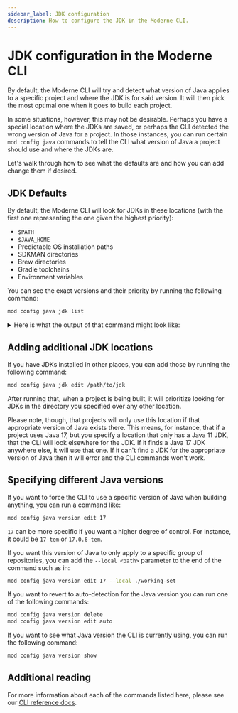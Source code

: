 ```yaml
---
sidebar_label: JDK configuration
description: How to configure the JDK in the Moderne CLI.
---
```


# JDK configuration in the Moderne CLI

By default, the Moderne CLI will try and detect what version of Java applies to a specific project and where the JDK is for said version. It will then pick the most optimal one when it goes to build each project.

In some situations, however, this may not be desirable. Perhaps you have a special location where the JDKs are saved, or perhaps the CLI detected the wrong version of Java for a project. In those instances, you can run certain `mod config java` commands to tell the CLI what version of Java a project should use and where the JDKs are.

Let's walk through how to see what the defaults are and how you can add change them if desired.

## JDK Defaults

By default, the Moderne CLI will look for JDKs in these locations (with the first one representing the one given the highest priority):

* `$PATH`
* `$JAVA_HOME`
* Predictable OS installation paths
* SDKMAN directories
* Brew directories
* Gradle toolchains
* Environment variables

You can see the exact versions and their priority by running the following command:

```bash
mod config java jdk list
```

<details>

<summary>Here is what the output of that command might look like:</summary>

```bash
➜  moderne-cli git:(main) ✗ mod config java jdk list

Moderne CLI 3.32.0

> Listing available JDKs

> Set globally for all repositories
17.0.7-tem       $PATH         java
17.0.7-tem       $JAVA_HOME    /Users/mikesol/.sdkman/candidates/java/17.0.7-tem/bin/java
21.0.1-oracle    OS directory  /Library/Java/JavaVirtualMachines/jdk-21.jdk/Contents/Home/bin/java
11.0.21-other    OS directory  /Users/mikesol/Library/Java/JavaVirtualMachines/corretto-11.0.21/Contents/Home/bin/java
17.0.7-tem       SDKMAN        /Users/mikesol/.sdkman/candidates/java/current/bin/java
17.0.7-tem       SDKMAN        /Users/mikesol/.sdkman/candidates/java/current/bin/java
17.0.7-tem       SDKMAN        /Users/mikesol/.sdkman/candidates/java/17.0.7-tem/bin/java
17.0.8-graalce   SDKMAN        /Users/mikesol/.sdkman/candidates/java/17.0.8-graalce/bin/java
1.8.0_392-other  SDKMAN        /Users/mikesol/.sdkman/candidates/java/8.0.392-amzn/bin/java
1.8.0_382-other  SDKMAN        /Users/mikesol/.sdkman/candidates/java/8.0.382-amzn/bin/java

* What to do next
    > Run mod config java jdk edit to change this configuration
    > Add --local <path-to-local-repos> to see repository-specific values
    > Run mod config java jdk delete to delete global configuration

MOD SUCCEEDED in (0.62s)
```

</details>

## Adding additional JDK locations

If you have JDKs installed in other places, you can add those by running the following command:

```bash
mod config java jdk edit /path/to/jdk
```

After running that, when a project is being built, it will prioritize looking for JDKs in the directory you specified over any other location.

Please note, though, that projects will only use this location if that appropriate version of Java exists there. This means, for instance, that if a project uses Java 17, but you specify a location that only has a Java 11 JDK, that the CLI will look elsewhere for the JDK. If it finds a Java 17 JDK anywhere else, it will use that one. If it can't find a JDK for the appropriate version of Java then it will error and the CLI commands won't work.

## Specifying different Java versions

If you want to force the CLI to use a specific version of Java when building anything, you can run a command like:

```bash
mod config java version edit 17
```

`17` can be more specific if you want a higher degree of control. For instance, it could be `17-tem` or `17.0.6-tem`.

If you want this version of Java to only apply to a specific group of repositories, you can add the `--local <path>` parameter to the end of the command such as in:

```bash
mod config java version edit 17 --local ./working-set
```

If you want to revert to auto-detection for the Java version you can run one of the following commands:

```bash
mod config java version delete
mod config java version edit auto
```

If you want to see what Java version the CLI is currently using, you can run the following command:

```bash
mod config java version show
```

## Additional reading

For more information about each of the commands listed here, please see our [CLI reference docs](../cli-reference.md).
